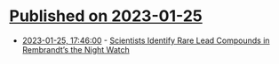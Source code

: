 # [Published on 2023-01-25](index.md)

* [2023-01-25, 17:46:00](https://soylentnews.org/article.pl?sid=23/01/24/196223&from=rss) - [Scientists Identify Rare Lead Compounds in Rembrandt’s the Night Watch](https://soylentnews.org/article.pl?sid=23/01/24/196223&from=rss)
